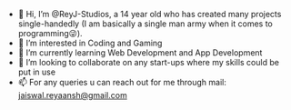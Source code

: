 - 👋 Hi, I’m @ReyJ-Studios, a 14 year old who has created many projects single-handedly (I am basically a single man army when it comes to programming😜).
- 👀 I’m interested in Coding and Gaming
- 🌱 I’m currently learning Web Development and App Development
- 💞️ I’m looking to collaborate on any start-ups where my skills could be put in use
- 📫 For any queries u can reach out for me through mail: jaiswal.reyaansh@gmail.com

<!---
ReyJ-Studios/ReyJ-Studios is a ✨ special ✨ repository because its `README.md` (this file) appears on your GitHub profile.
You can click the Preview link to take a look at your changes.
--->
